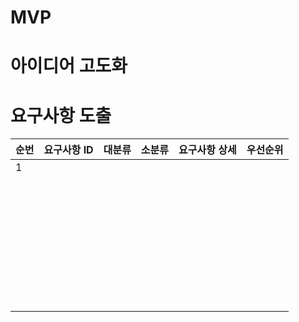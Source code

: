 # MVP

# 아이디어 고도화





# 요구사항 도출

| 순번 | 요구사항 ID | 대분류 | 소분류 | 요구사항 상세 | 우선순위 |
| ---- | ----------- | ------ | ------ | ------------- | -------- |
| 1    |             |        |        |               |          |
|      |             |        |        |               |          |
|      |             |        |        |               |          |
|      |             |        |        |               |          |
|      |             |        |        |               |          |
|      |             |        |        |               |          |
|      |             |        |        |               |          |
|      |             |        |        |               |          |
|      |             |        |        |               |          |
|      |             |        |        |               |          |
|      |             |        |        |               |          |
|      |             |        |        |               |          |
|      |             |        |        |               |          |
|      |             |        |        |               |          |
|      |             |        |        |               |          |
|      |             |        |        |               |          |
|      |             |        |        |               |          |
|      |             |        |        |               |          |
|      |             |        |        |               |          |
|      |             |        |        |               |          |
|      |             |        |        |               |          |
|      |             |        |        |               |          |
|      |             |        |        |               |          |
|      |             |        |        |               |          |
|      |             |        |        |               |          |
|      |             |        |        |               |          |
|      |             |        |        |               |          |
|      |             |        |        |               |          |
|      |             |        |        |               |          |
|      |             |        |        |               |          |
|      |             |        |        |               |          |
|      |             |        |        |               |          |
|      |             |        |        |               |          |
|      |             |        |        |               |          |
|      |             |        |        |               |          |
|      |             |        |        |               |          |
|      |             |        |        |               |          |

